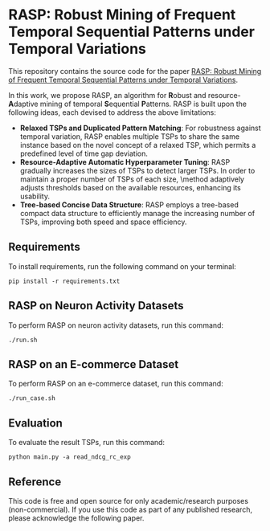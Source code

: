 # RASP: Robust Mining of Frequent Temporal Sequential Patterns under Temporal Variations

This repository contains the source code for the paper [RASP: Robust Mining of Frequent Temporal Sequential Patterns under Temporal Variations](https://).

In this work, we propose RASP, an algorithm for **R**obust and resource-**A**daptive mining of temporal **S**equential **P**atterns.
RASP is built upon the following  ideas, each devised to address the above limitations: 
* **Relaxed TSPs and Duplicated Pattern Matching**: For robustness against temporal variation, RASP enables multiple TSPs to share the same instance based on the novel concept of a relaxed TSP, which permits a predefined level of time gap deviation.
* **Resource-Adaptive Automatic Hyperparameter Tuning**: RASP gradually increases the sizes of TSPs to detect larger TSPs. In order to maintain a proper number of TSPs of each size, \method adaptively adjusts thresholds based on the available resources, enhancing its usability.
* **Tree-based Concise Data Structure**: RASP employs a tree-based compact data structure to efficiently manage the increasing number of TSPs, improving both speed and space efficiency.

## Requirements

To install requirements, run the following command on your terminal:
```setup
pip install -r requirements.txt
```

## RASP on Neuron Activity Datasets

To perform RASP on neuron activity datasets, run this command:

```
./run.sh
```

## RASP on an E-commerce Dataset

To perform RASP on an e-commerce dataset, run this command:

```
./run_case.sh
```

## Evaluation

To evaluate the result TSPs, run this command:

```
python main.py -a read_ndcg_rc_exp
```

## Reference

This code is free and open source for only academic/research purposes (non-commercial). If you use this code as part of any published research, please acknowledge the following paper.
```

```
